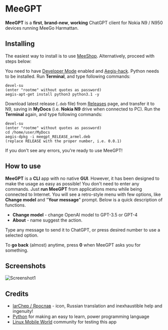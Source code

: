 # MeeGPT

**MeeGPT** is a **first**, **brand-new**, **working** ChatGPT client for Nokia N9 / N950 devices running MeeGo Harmattan.

## Installing

The easiest way to install is to use [MeeShop](https://github.com/WunderWungiel/MeeShop). Alternatively, proceed with steps below:

You need to have [Developer Mode](http://wunderwungiel.pl/MeeGo/posts/devmode-22.04.2023.html) enabled and [Aegis-hack](https://talk.maemo.org/showthread.php?t=90750).
Python needs to be installed. Run **Terminal**, and type following commands:

    devel-su
    (enter "rootme" without quotes as password)
    aegis-apt-get install python3 python3.1 -y

Download latest release (`.deb` file) from [Releases](https://github.com/WunderWungiel/MeeGPT/releases) page, and transfer it to N9, saving in **MyDocs** (i.e. **Nokia N9** drive when connected to PC).
Run the **Terminal** again, and type following commands:

    devel-su
    (enter "rootme" without quotes as password)
    cd /home/user/MyDocs
    aegis-dpkg -i meegpt_RELEASE_armel.deb
    (replace RELEASE with the proper number, i.e. 0.0.1)

If you don't see any errors, you're ready to use MeeGPT!

## How to use

**MeeGPT** is a **CLI** app with no native **GUI**. However, it has been designed to make the usage as easy as possible! You don't need to enter any commands.
Just **run MeeGPT** from applications menu while being connected to Internet. You will see a retro-style menu with few options, like **Change model** and "**Your message**" prompt. Below is a quick description of functions.

- **Change model** - change OpenAI model to GPT-3.5 or GPT-4
- **About** - name suggest the action.

Type any message to send it to ChatGPT, or press desired number to use a selected option.

To **go back** (almost) anytime, press **0** when MeeGPT asks you for something.

## Screenshots

![Screenshot1](https://i.imgur.com/nCHUiNP.png)

## Credits

 - [IarChep / Ярослав](https://t.me/iaroslavchep) - icon, Russian translation and inexhaustible help and ingenuity!
 - [Python](https://python.org) for making an easy to learn, power programming language
 - [Linux Mobile World](https://t.me/linuxmobile_world) community for testing this app
